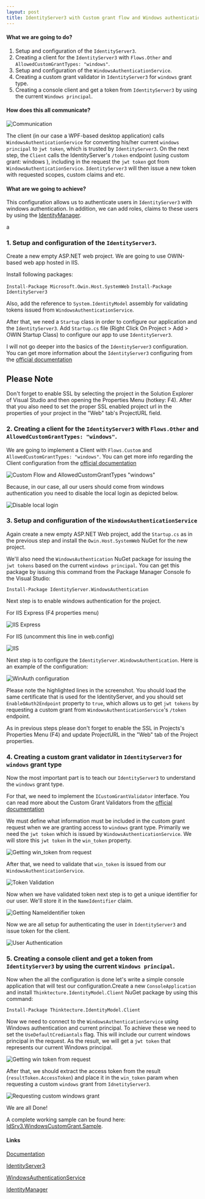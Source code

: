 ```yaml
---
layout: post
title: IdentityServer3 with Custom grant flow and Windows authentication
---
```


#### What we are going to do?

1. Setup and configuration of the `IdentityServer3`.
2. Creating a client for the `IdentityServer3` with `Flows.Other` and `AllowedCustomGrantTypes: "windows"`.
3. Setup and configuration of the `WindowsAuthenticationService`.
4. Creating a custom grant validator in `IdentityServer3` for `windows` grant type.
5. Creating a console client and get a token from `IdentityServer3` by using the current `Windows principal`.

#### How does this all communicate?

![Communication](./images/idnsrv_winauth_1.png)

The client (in our case a WPF-based desktop application) calls `WindowsAuthenticationService` for converting his/her current `windows principal` to `jwt token`, which is trusted by `IdentityServer3`.
On the next step, the `Client` calls the IdentityServer's `/token` endpoint (using custom grant: windows ), including in the request the `jwt token` got from `WindowsAuthenticationService`. `IdentityServer3` will then issue a new token with requested scopes, custom claims and etc.

#### What are we going to achieve?

This configuration allows us to authenticate users in `IdentityServer3` with windows authentication. In addition, we can add roles, claims to these users by using the [IdentityManager](https://github.com/IdentityManager/IdentityManager).

<!--more-->
a
### 1. Setup and configuration of the `IdentityServer3`.

Create a new empty ASP.NET web project. We are going to use OWIN-based web app hosted in IIS.

Install following packages:

`Install-Package Microsoft.Owin.Host.SystemWeb`
`Install-Package IdentityServer3`

Also, add the reference to `System.IdentityModel` assembly for validating tokens issued from `WindowsAuthenticationService`.

After that, we need a `Startup` class in order to configure our application and the `IdentityServer3`.
Add `Startup.cs` file (Right Click On Project > Add > OWIN Startup Class) to configure our app to use `IdentityServer3`.

I will not go deeper into the basics of the `IdentityServer3` configuration. You can get more information about the `IdentityServer3` configuring from the [official documentation](https://identityserver.github.io/Documentation/docsv2/configuration/overview.html)

## Please Note ##
Don't forget to enable SSL by selecting the project in the Solution Explorer of Visual Studio and then opening the Properties Menu (hotkey: F4). After that you also need to set the proper SSL enabled project url in the properties of your project in the "Web" tab's ProjectURL field.


### 2. Creating a client for the `IdentityServer3` with `Flows.Other` and `AllowedCustomGrantTypes: "windows"`.

We are going to implement a Client with `Flows.Custom` and `AllowedCustomGrantTypes: "windows"`. You can get more info regarding the Client configuration from the [official documentation](https://identityserver.github.io/Documentation/docsv2/configuration/clients.html)

![Custom Flow and AllowedCustomGrantTypes "windows"](http://i.imgur.com/EbpLjxy.png)

Because, in our case, all our users should come from windows authentication you need to disable the local login as depicted below.

![Disable local login](images/idnsrv_winauth_2.png)


### 3. Setup and configuration of the `WindowsAuthenticationService`

Again create a new empty ASP.NET Web project, add the `Startup.cs` as in the previous step and install the `Owin.Host.SystemWeb` NuGet for the new project.

We'll also need the `WindowsAuthentication` NuGet package for issuing the `jwt tokens` based on the current `windows principal`. You can get this package by issuing this command from the Package Manager Console fo the Visual Studio:

`Install-Package IdentityServer.WindowsAuthentication`

Next step is to enable windows authentication for the project. 

For IIS Express (F4 properties menu)

![IIS Express](images/idnsrv_winauth_3.png)


For IIS (uncomment this line in web.config)

![IIS](images/idnsrv_winauth_4.png)

Next step is to configure the `IdentityServer.WindowsAuthentication`. Here is an example of the configuration:

![WinAuth configuration](images/idnsrv_winauth_5.png)

Please note the highlighted lines in the screenshot. You should load the same certificate that is used for the IdentityServer, and you should set `EnableOAuth2Endpoint` property to `true`, which allows us to get `jwt tokens` by requesting a custom grant from `WindowsAuthenticationService`'s `/token` endpoint.

As in previous steps please don't forget to enable the SSL in Projects's Properties Menu (F4) and update ProjectURL in the "Web" tab of the Project properties.


### 4. Creating a custom grant validator in `IdentityServer3` for `windows` grant type

Now the most important part is to teach our `IdentityServer3` to understand the `windows` grant type.

For that, we need to implement the `ICustomGrantValidator` interface. You can read more about the Custom Grant Validators
from the [official documentation](https://identityserver.github.io/Documentation/docsv2/advanced/customGrantTypes.html)

We must define what information must be included in the custom grant request when we are granting access to `windows` grant type. Primarily we need the `jwt token` which is issued by `WindowsAuthenticationService`. We will store this `jwt token` in the `win_token` property.

![Getting win_token from request](images/idnsrv_winauth_6.png)


After that, we need to validate that `win_token` is issued from our `WindowsAuthenticationService`. 

![Token Validation](images/idnsrv_winauth_7.png)


Now when we have validated token next step is to get a unique identifier for our user. We'll store it in the `NameIdentifier` claim. 

![Getting NameIdentifier token](images/idnsrv_winauth_8.png)


Now we are all setup for authenticating the user in `IdentityServer3` and issue token for the client.

![User Authentication](images/idnsrv_winauth_9.png)


### 5. Creating a console client and get a token from `IdentityServer3` by using the current `Windows principal`.

Now when the all the configuration is done let's write a simple console application that will test our configuration.Create a new `ConsoleApplication` and install `Thinktecture.IdentityModel.Client` NuGet package by using this command:

`Install-Package Thinktecture.IdentityModel.Client`

Now we need to connect to the `WindowsAuthenticationService` using Windows authentication and current principal. To achieve these we need to set the `UseDefaultCrediantals` flag. This will include our current windows principal in the request. As the result, we will get a `jwt token` that represents our current Windows principal.

![Getting win token from request](images/idnsrv_winauth_10.png)

After that, we should extract the access token from the result (`resultToken.AccessToken`) and place it in the `win_token` param when requesting a custom `windows` grant from `IdnetityServer3`.

![Requesting custom windows grant](images/idnsrv_winauth_11.png)

We are all Done!

A complete working sample can be found here: [IdSrv3.WindowsCustomGrant.Sample](https://github.com/arkoc/IdSrv3.WindowsCustomGrant.Sample).


#### Links

[Documentation](https://identityserver.github.io/Documentation/)

[IdentityServer3](https://github.com/IdentityServer/IdentityServer3)

[WindowsAuthenticationService](https://github.com/IdentityServer/WindowsAuthentication)

[IdentityManager](https://github.com/IdentityManager/IdentityManager)


